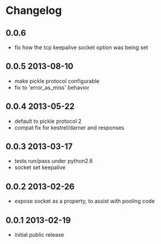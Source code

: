 Changelog
=========

## 0.0.6
*   fix how the tcp keepalive socket option was being set

## 0.0.5 2013-08-10

*   make pickle protocol configurable
*   fix to 'error_as_miss' behavior

## 0.0.4 2013-05-22

*   default to pickle protocol 2
*   compat fix for kestrel/darner and responses

## 0.0.3 2013-03-17

*   tests run/pass under python2.6
*   socket set keepalive

## 0.0.2 2013-02-26

*   expose socket as a property, to assist with pooling code

## 0.0.1 2013-02-19

*   initial public release
